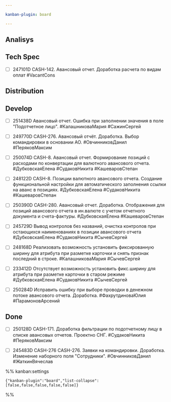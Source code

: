 ```yaml
---

kanban-plugin: board

---
```


## Analisys



## Tech Spec

- [ ] 247101D CASH-142. Авансовый отчет. Доработка расчета по видам оплат
	#VacantCons


## Distribution



## Develop

- [ ] 251438D Авансовый отчет. Ошибка при заполнении значения в поле "Подотчетное лицо".
	#КалашниковаМария
	#СажинСергей
- [ ] 249770D CASH-276. Авансовый отчёт. Доработка. Выбор командировки в основании АО.
	#ОвчинниковДанил 
	#ПеряковМаксим
- [ ] 250074D CASH-8. Авансовый отчет. Формирование позиций с расходами по конвертации для валютного авансового отчета.
	#ДубковскаяЕлена #СудаковНикита 
	#КашеваровСтепан
- [ ] 248122D CASH-8. Позиции валютного авансового отчета. Создание функциональной настройки для автоматического заполнения ссылки на аванс в позициях.
	#ДубковскаяЕлена #СудаковНикита 
	#КашеваровСтепан
- [ ] 250390D CASH-280. Авансовый отчет. Доработка. Отображения для позиций авансового отчета в ин.валюте с учетом отчетного документа и счета-фактуры.
	#ДубковскаяЕлена 
	#КашеваровСтепан
- [ ] 245729D Вывод контролов без названий, очистка контролов при остающихся наименованиях в позиции авансового отчета
	#ДубковскаяЕлена 
	#СудаковНикита
	#СычевСергей
- [ ] 248168D Реализовать возможность установить фиксированную ширину для атрибута при разметке карточки и снять признак последний в строке.
	#КалашниковаМария
	#СычевСергей
- [ ] 233412D Отсутствует возможность установить фикс.ширину для атрибута при разметке карточки в старом режиме
	#ДубковскаяЕлена 
	#СудаковНикита
	#СычевСергей
- [ ] 250284D Исправить ошибку при выборе проводки в денежном потоке авансового отчета. Доработка.
	#ФахрутдиноваЮлия
	#ПарамоновАрсений


## Done

- [ ] 250128D CASH-171. Доработка фильтрации по подотчетному лицу в списке авансовых отчетов. Проектно СНГ.
	#СудаковНикита 
	#ПеряковМаксим
- [ ] 245483D CASH-276 CASH-276. Заявки на командировки. Доработка. Изменение наборного поля "Сотрудники".
	#ОвчинниковДанил
	#ЖаткинВячеслав




%% kanban:settings
```
{"kanban-plugin":"board","list-collapse":[false,false,false,false,false]}
```
%%